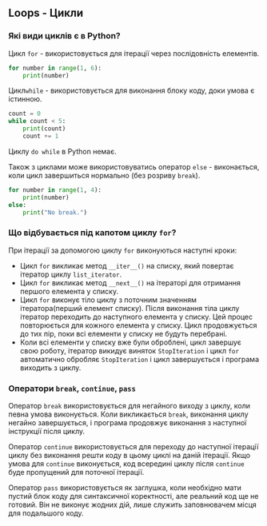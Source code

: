 ## Loops - Цикли

### Які види циклів є в Python?

 Цикл `for` -  використовується для ітерації через послідовність елементів. 
 
```python
for number in range(1, 6):
	print(number)
```

Цикл`while` - використовується для виконання блоку коду, доки умова є істинною.
  
```python
count = 0
while count < 5:
	print(count)
	count += 1
```

Циклу `do while` в Python немає.

Також з циклами може використовуватись оператор `else` - виконається, коли цикл завершиться нормально (без розриву `break`).

```python
for number in range(1, 4):
	print(number)
else:
	print("No break.")
```


### Що відбувається під капотом циклу `for`?

При ітерації за допомогою циклу `for` виконуються наступні кроки:
- Цикл `for` викликає метод `__iter__()` на списку, який повертає ітератор циклу `list_iterator`.
- Цикл `for` викликає метод `__next__()` на ітераторі для отримання першого елемента у списку.
- Цикл `for` виконує тіло циклу з поточним значенням ітератора(перший елемент списку). Після виконання тіла циклу ітератор переходить до наступного елемента у списку. Цей процес повторюється для кожного елемента у списку. Цикл продовжується до тих пір, поки всі елементи у списку не будуть перебрані.
- Коли всі елементи у списку вже були оброблені, цикл завершує свою роботу, ітератор викидує виняток `StopIteration`  і цикл `for` автоматично обробляє `StopIteration` і цикл завершується і програма виходить з циклу.


### Оператори `break`, `continue`, `pass`

Оператор `break` використовується для негайного виходу з циклу, коли певна умова виконується. Коли викликається `break`, виконання циклу негайно завершується, і програма продовжує виконання з наступної інструкції після циклу.

Оператор `continue` використовується для переходу до наступної ітерації циклу без виконання решти коду в цьому циклі на даній ітерації. Якщо умова для `continue` виконується, код всередині циклу після `continue` буде пропущений для поточної ітерації.

Оператор `pass` використовується як заглушка, коли необхідно мати пустий блок коду для синтаксичної коректності, але реальний код ще не готовий. Він не виконує жодних дій, лише служить заповнювачем місця для подальшого коду.

